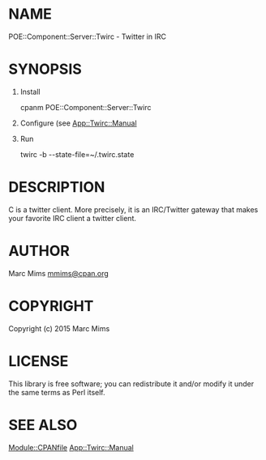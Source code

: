 # NAME

POE::Component::Server::Twirc - Twitter in IRC

# SYNOPSIS

1. Install

    cpanm POE::Component::Server::Twirc

2. Configure (see [App::Twirc::Manual](https://metacpan.org/pod/App::Twirc::Manual)

3. Run

    twirc -b --state-file=~/.twirc.state

# DESCRIPTION

C<Twirc> is a twitter client.  More precisely, it is an IRC/Twitter
gateway that makes your favorite IRC client a twitter client.

# AUTHOR

Marc Mims <mmims@cpan.org>

# COPYRIGHT

Copyright (c) 2015 Marc Mims

# LICENSE

This library is free software; you can redistribute it and/or modify
it under the same terms as Perl itself.

# SEE ALSO

[Module::CPANfile](https://metacpan.org/pod/POE::Component::Sever::Twirc)
[App::Twirc::Manual](https://metacpan.org/pod/App::Twirc::Manual)
